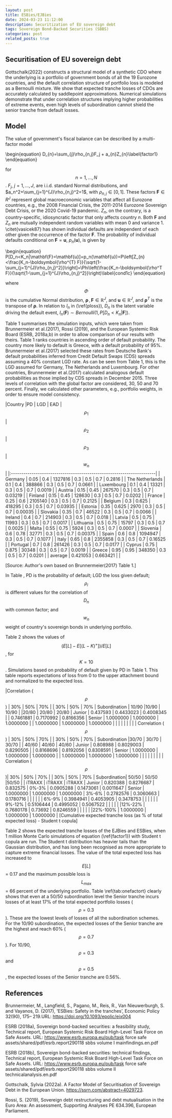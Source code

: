 ```yaml
---
layout: post
title: ESBies/EJBies
date: 2024-03-23 11:12:00
description: Securitization of EU sovereign debt 
tags: Sovereign Bond-Backed Securities (SBBS)
categories: post
related_posts: true
---
```

## Securitisation of EU sovereign debt

Gottschalk(2022) constructs a structural model of a synthetic CDO where the underlying is a portfolio of government bonds of all the 19 Eurozone countries, and the default correlation structure of portfolio loss is modeled as a Bernoulli mixture. We show that expected tranche losses of CDOs are accurately calculated by saddlepoint approximations. Numerical simulations demonstrate that under correlation structures implying higher probabilities of extreme events, even high levels of subordination cannot shield the senior tranche from default losses.  

## Model
The value of government's fiscal balance can be described by a multi-factor model 

\begin{equation}
D_{n}=\sum_{j}\rho_{n,j}F_j + a_{n}Z_{n}\label{factor1}
\end{equation}

for $$n=1,\ldots,N$$. $F_j$, $j=1,\dots,J$, are i.i.d. standard Normal distributions, and $a_n^2+\sum_{j=1}^{J}\rho_{n,j}^2=1$, with $\rho_{n,j} \in [0,1]$. These factors $\mathbf{F} \in R^J$ represent global macroeconomic variables that affect all Eurozone countries, e.g., the 2008 Financial Crisis, the 2011-2014 Eurozone Sovereign Debt Crisis, or the 2020 Covid-19 pandemic. $Z_{n}$, on the  contrary, is a country-specific, idiosyncratic factor that only affects country $n$. Both $\mathbf{F}$ and $Z_n$ are mutually independent random variables with mean 0 and variance 1. \citet{vasicek87} has shown individual defaults are independent of each other given the occurrence of the factor $\mathbf{F}$. The probability of individual defaults conditional on $\mathbf{F}=\mathbf{u}$, $p_n(\mathbf{u})$, is given by

\begin{equation}
P[D_n<K_n|\mathbf{F}=\mathbf{u}]=p_n(\mathbf{u})=P\left[Z_{n}<\frac{K_n-\boldsymbol{\rho^{T} F}}{\sqrt{1-\sum_{j=1}^{J}\rho_{n,j}^2}}\right]=\Phi\left(\frac{K_n-\boldsymbol{\rho^T F}}{\sqrt{1-\sum_{j=1}^{J}\rho_{n,j}^2}}\right)\label{cond1c}
\end{equation}

where $$\Phi$$ is the cumulative Normal distribution, $\boldsymbol{\rho}\,, \mathbf{F} \in \mathbb{R}^J$, and $\mathbf{u} \in \mathbb{R}^J$, and $\boldsymbol{\rho}^T$ is the transpose of $\boldsymbol{\rho}$. In relation to $I_n$ in (\ref{ploss}), $D_n$ is the latent variable driving the default event, $I_n (\mathbf{F})\sim Bernoulli(1,P[D_n<K_n|\mathbf{F}])$. 


Table 1 summarises the simulation inputs, which were taken from Brunnermeier et al.(2017), Rossi (2019), and the European Systemic Risk Board (ESRB, 2018a,b) in order to allow comparison of our results with theirs. Table 1 ranks countries in ascending order of default probability. The country more likely to default is Greece, with a default probability of 95%. Brunnermeier et al.(2017) selected these rates from Deutsche Bank's default probabilities inferred from Credit Default Swaps (CDS) spreads assuming a 40% constant LGD rate. As can be seen from Table 1, this is the LGD assumed for Germany, The Netherlands and Luxembourg.  For other countries, Brunnermeier et al.(2017) calculated analogous default probabilities as those implied by CDS spreads in December 2015. Three levels of correlation with the global factor are considered, 30, 50 and 70 percent. Finally, we calculated other parameters, e.g., portfolio weights, in order to ensure model consistency.

  
   |Country |PD | LGD | EAD | $$\rho_1$$ | $$\rho_2$$ | $$\rho_3$$ | $$w_n$$|
   |:----------------------------------------------------------------------|
   | Germany | 0.05  | 0.4   | 1327816 | 0.3   | 0.5   | 0.7   | 0.2816 |
   | The Netherlands | 0.1   | 0.4   | 388866 | 0.3   | 0.5   | 0.7   | 0.0661 |
   | Luxembourg | 0.1   | 0.4   | 13321 | 0.3   | 0.5   | 0.7   | 0.0019 |
   | Austria | 0.15  | 0.45  | 267570 | 0.3   | 0.5   | 0.7   | 0.03219 |
   | Finland | 0.15  | 0.45  | 128630 | 0.3   | 0.5   | 0.7   | 0.0202 |
   | France | 0.25  | 0.6   | 2105140 | 0.3   | 0.5   | 0.7   | 0.2125 |
   | Belgium | 0.3   | 0.625 | 418295 | 0.3   | 0.5   | 0.7   | 0.03935 |
   | Estonia | 0.35  | 0.625 | 2970  | 0.3   | 0.5   | 0.7   | 0.00035 |
   | Slovakia | 0.35  | 0.7   | 46522 | 0.3   | 0.5   | 0.7   | 0.0066 |
   | Ireland | 0.4   | 0.7   | 214903 | 0.3   | 0.5   | 0.7   | 0.018 |
   | Latvia | 0.5   | 0.75  | 11993 | 0.3   | 0.5   | 0.7   | 0.0017 |
   | Lithuania | 0.5   | 0.75  | 15797 | 0.3   | 0.5   | 0.7   | 0.0025 |
   | Malta | 0.55  | 0.75  | 5924  | 0.3   | 0.5   | 0.7   | 0.0007 |
   | Slovenia | 0.6   | 0.78  | 32771 | 0.3   | 0.5   | 0.7   | 0.00375 |
   | Spain | 0.6   | 0.8   | 1094947 | 0.3   | 0.5   | 0.7   | 0.1077 |
   | Italy | 0.65  | 0.8   | 2355858 | 0.3   | 0.5   | 0.7   | 0.16525 |
   | Portugal | 0.7   | 0.8   | 261426 | 0.3   | 0.5   | 0.7   | 0.0177 |
   | Cyprus | 0.75  | 0.875 | 30348 | 0.3   | 0.5   | 0.7   | 0.0019 |
   | Greece | 0.95  | 0.95  | 348350 | 0.3   | 0.5   | 0.7   | 0.0201 | 
   | average | 0.421053 | 0.663421 |                              |
 
[Source: Author's own based on Brunnermeier(2017) Table 1.]

In Table , PD is the probability of default; LGD the loss given default; $$\rho_i$$ is different values for the correlation of $$D_n$$ with common factor; and $$w_n$$ weight of country's sovereign bonds in underlying portfolio. 

Table 2 shows the values of $$(E[L]-E[(L-K)^{+}])/E[L]$$, for $$K= 10%, 20%,..,100%$$. Simulations based on probability of default given by PD in Table 1. This table reports expectations of loss from 0 to the upper attachment bound and normalized to the expected loss.	

  
|Correlation ($$\rho$$)          | 30%  | 50%  | 70%  |       | 30%  | 50%  | 70% |
Subordination  | 10/90 |10/90 | 10/90 | |20/80 | 20/80 | 20/80 |
 Junior | 0.437593 | 0.4433023 | 0.4008345 |       | 0.7461881 | 0.7170992 | 0.8166356 |
 Senior | 1.0000000 | 1.0000000 | 1.0000000 |       | 1.0000000 | 1.0000000 | 1.0000000 |
          |       |       |       |       |       |       |  | 
Correlation ($$\rho$$) | 30%  | 50%  | 70%  |       | 30%  | 50%  | 70% | 
Subordination |30/70 | 30/70 | 30/70 |       | 40/60 | 40/60 | 40/60 |
   Junior | 0.808988 | 0.8029003 | 0.8290505 |       | 0.8168696 | 0.8192056 | 0.8308591 |
    Senior | 1.0000000 | 1.0000000 | 1.0000000 |       | 1.0000000 | 1.0000000 | 1.0000000 |
             |       |       |       |       |       |       |  | 
Correlation ($$\rho$$)| 30%  | 50%  | 70%  |       | 30%  | 50%  | 70% |
 Subordination| 50/50 | 50/50 |50/50 |       | iTRAXX | iTRAXX | iTRAXX | 
 Junior | 0.820388 | 0.8276687 | 0.832575 | 0%-3% | 0.0905288 | 0.1473061 | 0.0011647 |
 Senior | 1.0000000 | 1.0000000 | 1.0000000 | 3%-6% | 0.2782576 | 0.3060663 | 0.1780716 |
        |       |       |       |           | 6%-9% | 0.3984941 | 0.4053905 | 0.3478753 |
        |       |       |       |           | 9%-12% | 0.5106444 | 0.4995052 | 0.5067522 |
        |       |       |       |           |12%-22% | 0.7680178 | 0.73692 | 0.8246559 |
        |       |       |       |           |22%-100% | 1.0000000 | 1.0000000 | 1.0000000 |
[Cumulative expected tranche loss (as % of total expected loss) - Student t copula]

Table 2 shows the expected tranche losses of the EJBies and ESBies, when 1 million  Monte Carlo simulations of equation (\ref{factor1})  with Student t copula are run. The Student t distribution has heavier tails than the Gaussian distribution, and has long been recognised as more appropriate to capture extreme financial losses. The value of the total expected loss has increased to $$E[L]$$ = 0.17 and the maximum possible loss is $$L_{max}$$ = 66 percent of the underlying portfolio. Table \ref{tab:onefactort} clearly shows that even at a 50/50 subordination level the Senior tranche incurs losses of at least 17% of the total expected portfolio losses ($$\rho=0.3$$). These are the lowest levels of losses of all the subordination schemes. For the 10/90 subordination, the expected losses of the Senior tranche are the highest and reach 60% ($$\rho=0.7$$). For 10/90, $$\rho=0.3$$ and $$\rho=0.5$$,  the expected losses of the Senior tranche are 0.56%. 


## References
Brunnermeier, M., Langfield, S., Pagano, M., Reis, R., Van Nieuwerburgh, S. and Vayanos, D. (2017), ‘ESBies: Safety in the tranches’, Economic Policy 32(90), 175– 219.URL: https://doi.org/10.1093/epolic/eix004

ESRB (2018a), Sovereign bond-backed securities: a feasibility study, Technical report, European Systemic Risk Board High-Level Task Force on Safe Assets. URL: https://www.esrb.europa.eu/pub/task force safe assets/shared/pdf/esrb.report290118 sbbs volume I mainfindings.en.pdf

ESRB (2018b), Sovereign bond-backed securities: technical findings, Technical report, European Systemic Risk Board High-Level Task Force on Safe Assets. URL: https://www.esrb.europa.eu/pub/task force safe assets/shared/pdf/esrb.report290118 sbbs volume II technicalanalysis.en.pdf

Gottschalk, Sylvia (2022a). A Factor Model of Securitisation of Sovereign Debt in the European Union. https://ssrn.com/abstract=4029723.

Rossi, S. (2019), Sovereign debt restructuring and debt mutualisation in the Euro Area: An assessment, Supporting Analyses PE 634.396, European Parliament.
